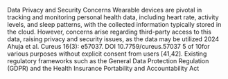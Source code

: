Data Privacy and Security Concerns
Wearable devices are pivotal in tracking and monitoring personal health data, including heart rate, activity
levels, and sleep patterns, with the collected information typically stored in the cloud. However, concerns
arise regarding third-party access to this data, raising privacy and security issues, as the data may be utilized
2024 Ahuja et al. Cureus 16(3): e57037. DOI 10.7759/cureus.57037 5 of 10for various purposes without explicit consent from users [41,42]. Existing regulatory frameworks such as the
General Data Protection Regulation (GDPR) and the Health Insurance Portability and Accountability Act